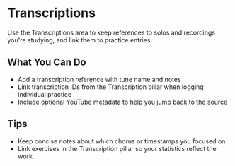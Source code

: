 # Transcriptions

Use the Transcriptions area to keep references to solos and recordings you're studying, and link them to practice entries.

## What You Can Do

- Add a transcription reference with tune name and notes
- Link transcription IDs from the Transcription pillar when logging individual practice
- Include optional YouTube metadata to help you jump back to the source

## Tips

- Keep concise notes about which chorus or timestamps you focused on
- Link exercises in the Transcription pillar so your statistics reflect the work
